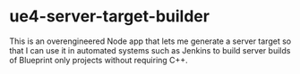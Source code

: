 # ue4-server-target-builder

This is an overengineered Node app that lets me generate a server target so that I can use it in automated systems such as Jenkins to build server builds of Blueprint only projects without requiring C++.
